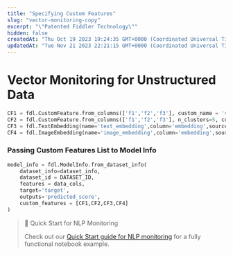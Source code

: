 ```yaml
---
title: "Specifying Custom Features"
slug: "vector-monitoring-copy"
excerpt: "\"Patented Fiddler Technology\""
hidden: false
createdAt: "Thu Oct 19 2023 19:24:35 GMT+0000 (Coordinated Universal Time)"
updatedAt: "Tue Nov 21 2023 22:21:15 GMT+0000 (Coordinated Universal Time)"
---
```

# Vector Monitoring for Unstructured Data

```python pyth
CF1 = fdl.CustomFeature.from_columns(['f1','f2','f3'], custom_name = 'vector1')
CF2 = fdl.CustomFeature.from_columns(['f1','f2','f3'], n_clusters=5, custom_name = 'vector2')
CF3 = fdl.TextEmbedding(name='text_embedding',column='embedding',source_column='text')
CF4 = fdl.ImageEmbedding(name='image_embedding',column='embedding',source_column='image_url')
```

### Passing Custom Features List to Model Info

```python
model_info = fdl.ModelInfo.from_dataset_info(
    dataset_info=dataset_info,
    dataset_id = DATASET_ID,
    features = data_cols,
    target='target',
    outputs='predicted_score',
    custom_features = [CF1,CF2,CF3,CF4]
)
```

> 📘 Quick Start for NLP Monitoring
> 
> Check out our [Quick Start guide for NLP monitoring](doc:simple-nlp-monitoring-quick-start) for a fully functional notebook example.